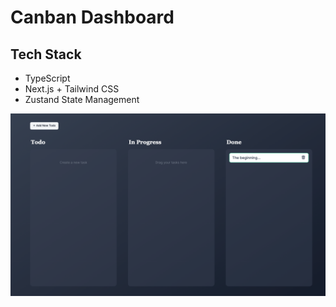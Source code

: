 # Canban Dashboard

## Tech Stack

- TypeScript
- Next.js + Tailwind CSS
- Zustand State Management

![Screenshot Canban](image.png)

